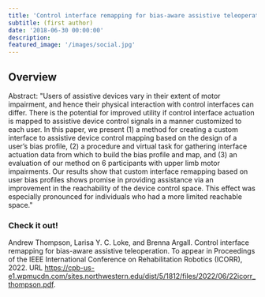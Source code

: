 ```yaml
---
title: 'Control interface remapping for bias-aware assistive teleoperation'
subtitle: (first author)
date: '2018-06-30 00:00:00'
description:
featured_image: '/images/social.jpg'
---
```


## Overview
Abstract: "Users of assistive devices vary in their extent of motor impairment, and hence their physical interaction with control interfaces can differ. There is the potential for improved utility if control interface actuation is mapped to assistive device control signals in a manner customized to each user. In this paper, we present (1) a method for creating a custom interface to assistive device control mapping based on the design of a user’s bias profile, (2) a procedure and virtual task for gathering interface actuation data from which to build the bias profile and map, and (3) an evaluation of our method on 6 participants with upper limb motor impairments. Our results show that custom interface remapping based on user bias profiles shows promise in providing assistance via an improvement in the reachability of the device control space. This effect was especially pronounced for individuals who had a more limited reachable space."

<!-- See the video [here!]() -->

### Check it out!
Andrew Thompson, Larisa Y. C. Loke, and Brenna Argall. Control interface remapping for bias-aware assistive teleoperation. To appear in Proceedings of the IEEE International Conference on Rehabilitation Robotics (ICORR), 2022. URL https://cpb-us-e1.wpmucdn.com/sites.northwestern.edu/dist/5/1812/files/2022/06/22icorr_thompson.pdf.

